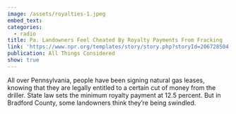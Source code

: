```yaml
---
image: /assets/royalties-1.jpeg
embed_text:
categories:
  - radio
title: Pa. Landowners Feel Cheated By Royalty Payments From Fracking
link: 'https://www.npr.org/templates/story/story.php?storyId=206728504'
publication: All Things Considered
show: true
---
```


All over Pennsylvania, people have been signing natural gas leases, knowing that they are legally entitled to a certain cut of money from the driller. State law sets the minimum royalty payment at 12.5 percent. But in Bradford County, some landowners think they’re being swindled.
